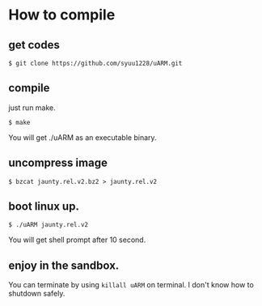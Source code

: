 
# How to compile

## get codes

```
$ git clone https://github.com/syuu1228/uARM.git
```

## compile

just run make.

```
$ make
```

You will get ./uARM as an executable binary.

## uncompress image

```
$ bzcat jaunty.rel.v2.bz2 > jaunty.rel.v2
```

## boot linux up.

```
$ ./uARM jaunty.rel.v2
```

You will get shell prompt after 10 second.

## enjoy in the sandbox.

You can terminate by using ```killall uARM``` on terminal.
I don't know how to shutdown safely.
